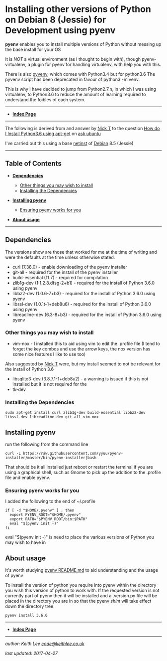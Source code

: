 # Installing other versions of Python on Debian 8 (Jessie) for Development using pyenv

**pyenv** enables you to install multiple versions of Python without messing up the base install for your OS

It is *NOT* a virtual environment (as I thought to begin with), though pyenv-virtualenv, a plugin for pyenv for handling virtualenv, with help you with this.

There is also [pyvenv](https://docs.python.org/3/library/venv.html), which comes with Python3.4 but for python3.6 The pyvenv script has been deprecated in favour of python3 -m venv.

This is why I have decided to jump from Python2.7.n, in which I was using virtualenv, to Python3.6 to reduce the amount of learning required to understand the foibles of each system.
 
----

* **[Index Page](README.md)**

----

The following is derived from and answer by [Nick T](https://askubuntu.com/users/140640/nick-t)
to the question [How do I Install Python3.6 using apt-get](https://askubuntu.com/questions/865554/how-do-i-install-python-3-6-using-apt-get) on [ask ubuntu](https://askubuntu.com/)

I've carried out this using a base [netinst](https://www.debian.org/releases/stable/debian-installer/) of [Debian](https://www.debian.org/) 8.5 (Jessie)

----


## Table of Contents

* **[Dependencies](#Dependencies)**
  * [Other things you may wish to install](#other-things-you-may-wish-to-install)
  * [Installing the Dependencies](#installing-the-dependances)

* **[Installing pyenv](#installing-pyenv)**
  * [Ensuring pyenv works for you](#ensuring-pyenv-works-for-you)

* **[About usage](#about-usage)**


----

## Dependencies

The versions show are those that worked for me at the time of writing and were the defaults at the time unless otherwise stated.

* curl (7.38.0) - enable downloading of the pyenv installer
* git-all - required for the install of the pyenv installer
* build-essential (11.7) - required for compilation
* zlib1g-dev (1:1.2.8.dfsg-2+b1) - required for the install of Python 3.6.0 using pyenv
* libbz2-dev (1.0.6-7+b3) - required for the install of Python 3.6.0 using pyenv
* libssl-dev (1.0.1t-1+deb8u6) - required for the install of Python 3.6.0 using pyenv
* libreadline-dev (6.3-8+b3) - required for the install of Python 3.6.0 using pyenv

### Other things you may wish to install

* vim-nox - I installed this to aid using vim to edit the .profile file (I tend to forget the key combos and use the arrow keys, the nox version has some nice features I like to use too)


Also suggested by [Nick T](https://askubuntu.com/users/140640/nick-t) were, but my install seemed to not be relevant for the install of Python 3.6
* libsqlite3-dev (3.8.7.1-1+deb8u2) - a warning is issued if this is not installed but it is not required for the
* tk-dev


### Installing the Dependencies

  `sudo apt-get install curl zlib1g-dev build-essential libbz2-dev libssl-dev libreadline-dev git-all vim-nox`


## Installing pyenv

run the following from the command line

  `curl -L https://raw.githubusercontent.com/yyuu/pyenv-installer/master/bin/pyenv-installer|bash`


That should be it all installed just reboot or restart the terminal if you are using a graphical shell, such as Gnome to pick up the addition to the .profile file and enable pyenv.


### Ensuring pyenv works for you

I added the following to the end of ~/.profile

~~~~~~~~~~~~~~~~~~~~~~~~~~~~~~~~~~~~
if [ -d "$HOME/.pyenv" ] ; then
  export PYENV_ROOT="$HOME/.pyenv"
  export PATH="$PYENV_ROOT/bin:$PATH"
  eval "$(pyenv init -)"
fi
~~~~~~~~~~~~~~~~~~~~~~~~~~~~~~~~~~~~


eval "$(pyenv init -)" is need to place the various versions of Python you may wish to have in


## About usage

It's worth studying [pyenv README.md](https://github.com/pyenv/pyenv/blob/master/README.md) to aid understanding and the usage of pyenv

To install the version of python you require into pyenv within the directory you wish this version of python to work with.
If the requested version is not currently part of pyenv then it will be installed and a .version.py file will be placed in the directory you are in so that the pyenv *shim* will take effect down the directory tree.

  `pyenv install 3.6.0`

----

* **[Index Page](README.md)**

----

*author: Keith Lee <code@keithlee.co.uk>*

*last updated: 2017-04-27*




